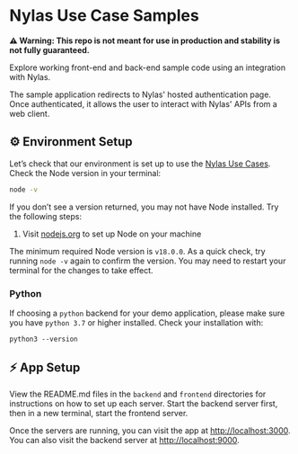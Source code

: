 # Nylas Use Case Samples

**⚠️ Warning: This repo is not meant for use in production and stability is not fully guaranteed.**

Explore working front-end and back-end sample code using an integration with Nylas.

The sample application redirects to Nylas' hosted authentication page. Once authenticated, it allows the user to interact with Nylas' APIs from a web client.

## ⚙️ Environment Setup

Let’s check that our environment is set up to use the [Nylas Use Cases](https://github.com/nylas/use-cases). Check the Node version in your terminal:

```bash
node -v
```

If you don’t see a version returned, you may not have Node installed. Try the following steps:

1. Visit [nodejs.org](https://nodejs.org/en/) to set up Node on your machine

The minimum required Node version is `v18.0.0`. As a quick check, try running `node -v` again to confirm the version. You may need to restart your terminal for the changes to take effect.

### Python

If choosing a `python` backend for your demo application, please make sure you have `python 3.7` or higher installed. Check your installation with:

```
python3 --version
```

## ⚡️ App Setup

View the README.md files in the `backend` and `frontend` directories for instructions on how to set up each server. Start the backend server first, then in a new terminal, start the frontend server.

Once the servers are running, you can visit the app at [http://localhost:3000](http://localhost:3000). You can also visit the backend server at [http://localhost:9000](http://localhost:9000).